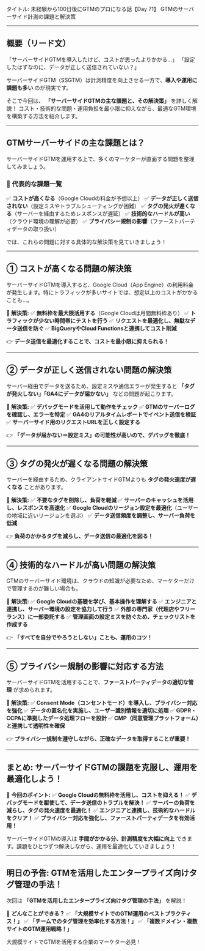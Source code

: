 タイトル: 未経験から100日後にGTMのプロになる話【Day 71】
GTMのサーバーサイド計測の課題と解決策

---

## **概要（リード文）**

「サーバーサイドGTMを導入したけど、コストが思ったよりかかる…」
「設定したはずなのに、データが正しく送信されていない？」

サーバーサイドGTM（SSGTM）は計測精度を向上させる一方で、**導入や運用に課題も多い** のが現実です。

そこで今回は、 **「サーバーサイドGTMの主な課題と、その解決策」** を詳しく解説！ コスト・技術的な問題・運用負担を最小限に抑えながら、最適なGTM環境を構築する方法を紹介します。

---

## **GTMサーバーサイドの主な課題とは？**

サーバーサイドGTMを運用する上で、多くのマーケターが直面する問題を整理してみましょう。

### **📌 代表的な課題一覧**
✅ **コストが高くなる**（Google Cloudの料金が予想以上）
✅ **データが正しく送信されない**（設定ミスやトラブルシューティングが困難）
✅ **タグの発火が遅くなる**（サーバーを経由するためレスポンスが遅延）
✅ **技術的なハードルが高い**（クラウド環境の理解が必要）
✅ **プライバシー規制の影響**（ファーストパーティデータの取り扱い）

では、これらの問題に対する具体的な解決策を見ていきましょう！

---

## **① コストが高くなる問題の解決策**

サーバーサイドGTMを導入すると、Google Cloud（App Engine）の利用料金が発生します。特にトラフィックが多いサイトでは、想定以上のコストがかかることも…。

**🔹 解決策:**
✅ **無料枠を最大限活用する**（Google Cloudは月間無料枠あり）
✅ **トラフィックが少ない時間帯にテストを行う**
✅ **リクエストを最適化し、無駄なデータ送信を防ぐ**
✅ **BigQueryやCloud Functionsと連携してコスト削減**

👉 **データ送信を最適化することで、コストを最小限に抑えられる！**

---

## **② データが正しく送信されない問題の解決策**

サーバー経由でデータを送るため、設定ミスや通信エラーが発生すると **「タグが発火しない」「GA4にデータが届かない」** などの問題が起こります。

**🔹 解決策:**
✅ **デバッグモードを活用して動作をチェック**
✅ **GTMのサーバーログを確認し、エラーを特定**
✅ **GA4のリアルタイムレポートでイベント送信を検証**
✅ **サーバーサイド用のリクエストURLを正しく設定する**

👉 **「データが届かない＝設定ミス」の可能性が高いので、デバッグを徹底！**

---

## **③ タグの発火が遅くなる問題の解決策**

サーバーを経由するため、クライアントサイドGTMよりも **タグの発火速度が遅くなる** ことがあります。

**🔹 解決策:**
✅ **不要なタグを削除し、負荷を軽減**
✅ **サーバーのキャッシュを活用し、レスポンスを高速化**
✅ **Google Cloudのリージョン設定を最適化**（ユーザーの地域に近いリージョンを選ぶ）
✅ **データ送信頻度を調整し、サーバー負荷を低減**

👉 **負荷のかかるタグを減らし、データ送信の最適化を図る！**

---

## **④ 技術的なハードルが高い問題の解決策**

GTMのサーバーサイド環境は、クラウドの知識が必要なため、マーケターだけで管理するのが難しい場合も。

**🔹 解決策:**
✅ **Google Cloudの基礎を学び、基本操作を理解する**
✅ **エンジニアと連携し、サーバー環境の設定を協力して行う**
✅ **外部の専門家（代理店やフリーランス）に一部委託する**
✅ **管理画面の設定ミスを防ぐため、チェックリストを作成する**

👉 **「すべてを自分でやろうとしない」ことも、運用のコツ！**

---

## **⑤ プライバシー規制の影響に対応する方法**

サーバーサイドGTMを活用することで、**ファーストパーティデータの適切な管理** が求められます。

**🔹 解決策:**
✅ **Consent Mode（コンセントモード）を導入し、プライバシー対応を強化**
✅ **データの匿名化を実施し、ユーザー識別情報を適切に処理**
✅ **GDPR・CCPAに準拠したデータ処理フローを設計**
✅ **CMP（同意管理プラットフォーム）と連携して透明性を確保**

👉 **プライバシー規制を遵守しながら、正確なデータを取得することが重要！**

---

## **まとめ: サーバーサイドGTMの課題を克服し、運用を最適化しよう！**

📌 **今回のポイント:**
✅ **Google Cloudの無料枠を活用し、コストを抑える！**
✅ **デバッグモードを駆使して、データ送信のトラブルを解決！**
✅ **サーバーの負荷を減らし、タグの発火速度を最適化！**
✅ **エンジニアと連携し、技術的なハードルをクリア！**
✅ **プライバシー対応を強化し、ファーストパーティデータを有効活用！**

サーバーサイドGTMの導入は **手間がかかる分、計測精度を大幅に向上** できます。課題をひとつずつ解決しながら、運用を最適化していきましょう！

---

## **明日の予告: GTMを活用したエンタープライズ向けタグ管理の手法！**

次回は **「GTMを活用したエンタープライズ向けタグ管理の手法」** を解説！

📌 **どんなことができる？**
✅ **「大規模サイトでのGTM運用のベストプラクティス！」**
✅ **「チームでのタグ管理を効率化する方法！」**
✅ **「複数ドメイン・複数サイトのGTM運用戦略！」**

大規模サイトでGTMを活用する企業のマーケター必見！

